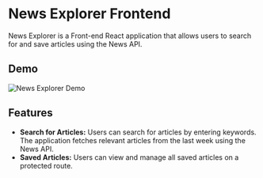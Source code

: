 # News Explorer Frontend

News Explorer is a Front-end React application that allows users to search for and save articles using the News API.

## Demo

![News Explorer Demo](./src/images/NewsExplorer.gif)

## Features

- **Search for Articles:** Users can search for articles by entering keywords. The application fetches relevant articles from the last week using the News API.
- **Saved Articles:** Users can view and manage all saved articles on a protected route.
